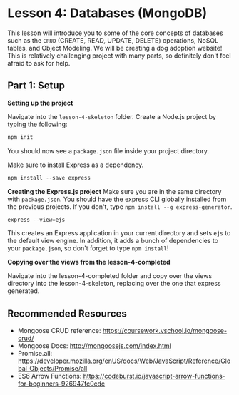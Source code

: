 # Lesson 4: Databases (MongoDB)

This lesson will introduce you to some of the core concepts of databases such as the `CRUD` (CREATE, READ, UPDATE, DELETE) operations, NoSQL tables, and Object Modeling. We will be creating a dog adoption website! This is relatively challenging project with many parts, so definitely don't feel afraid to ask for help.


## Part 1: Setup

**Setting up the project**

Navigate into the `lesson-4-skeleton` folder. Create a Node.js project by typing the following:
```javascript
npm init
```
You should now see a `package.json` file inside your project directory.

Make sure to install Express as a dependency.
```javascript
npm install --save express
```

**Creating the Express.js project**
Make sure you are in the same directory with `package.json`. You should have the express CLI globally installed from the previous projects. If you don't, type `npm install --g express-generator`.
```javascript
express --view=ejs
```
This creates an Express application in your current directory and sets `ejs` to the default view engine. In addition, it adds a bunch of dependencies to your `package.json`, so don't forget to type `npm install`! 

**Copying over the views from the lesson-4-completed**

Navigate into the lesson-4-completed folder and copy over the views directory into the lesson-4-skeleton, replacing over the one that express generated.

## Recommended Resources

- Mongoose CRUD reference: https://coursework.vschool.io/mongoose-crud/
- Mongoose Docs: http://mongoosejs.com/index.html
- Promise.all: https://developer.mozilla.org/enUS/docs/Web/JavaScript/Reference/Global_Objects/Promise/all
-  ES6 Arrow Functions: https://codeburst.io/javascript-arrow-functions-for-beginners-926947fc0cdc


